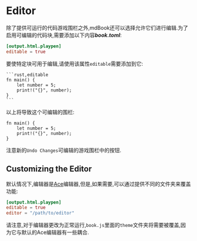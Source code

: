 # Editor

除了提供可运行的代码游戏围栏之外,mdBook还可以选择允许它们进行编辑.为了启用可编辑的代码块,需要添加以下内容***book.toml***:

```toml
[output.html.playpen]
editable = true
```

要使特定块可用于编辑,请使用该属性`editable`需要添加到它:

<pre><code class="language-markdown">```rust,editable
fn main() {
    let number = 5;
    print!("{}", number);
}
```</code></pre>

以上将导致这个可编辑的围栏:

```rust,editable
fn main() {
    let number = 5;
    print!("{}", number);
}
```

注意新的`Undo Changes`可编辑的游戏围栏中的按钮.

## Customizing the Editor

默认情况下,编辑器是[Ace](https://ace.c9.io/)编辑器,但是,如果需要,可以通过提供不同的文件夹来覆盖功能:

```toml
[output.html.playpen]
editable = true
editor = "/path/to/editor"
```

请注意,对于编辑器更改为正常运行,`book.js`里面的`theme`文件夹将需要被覆盖,因为它与默认的Ace编辑器有一些耦合.
